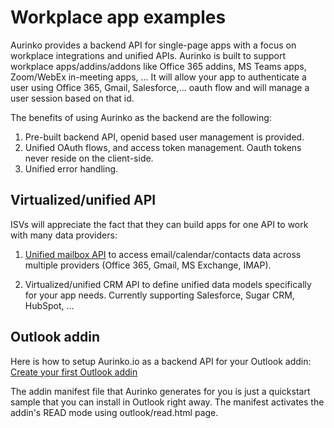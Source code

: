 # Workplace app examples

Aurinko provides a backend API for single-page apps with a focus on workplace integrations and unified APIs. Aurinko is built to support workplace apps/addins/addons like Office 365 addins, MS Teams apps, Zoom/WebEx in-meeting apps, ... It will allow your app to authenticate a user using Office 365, Gmail, Salesforce,... oauth flow and will manage a user session based on that id. 

The benefits of using Aurinko as the backend are the following:

1. Pre-built backend API, openid based user management is provided.
2. Unified OAuth flows, and access token management. Oauth tokens never reside on the client-side.
3. Unified error handling. 

## Virtualized/unified API

ISVs will appreciate the fact that they can build apps for one API to work with many data providers:

1. [Unified mailbox API](https://docs.aurinko.io/article/8-what-is-aurinko) to access email/calendar/contacts data across multiple providers (Office 365, Gmail, MS Exchange, IMAP).

2. Virtualized/unified CRM API to define unified data models specifically for your app needs. Currently supporting Salesforce, Sugar CRM, HubSpot, ...


## Outlook addin

Here is how to setup Aurinko.io as a backend API for your Outlook addin:
[Create your first Outlook addin](https://docs.aurinko.io/article/36-create-your-first-outlook-addin)

The addin manifest file that Aurinko generates for you is just a quickstart sample that you can install in Outlook right away.
The manifest activates the addin's READ mode using outlook/read.html page.

